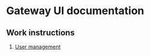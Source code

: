 # Gateway UI documentation

## Work instructions

1. [User management]("/work-instructions/user-management.md")
